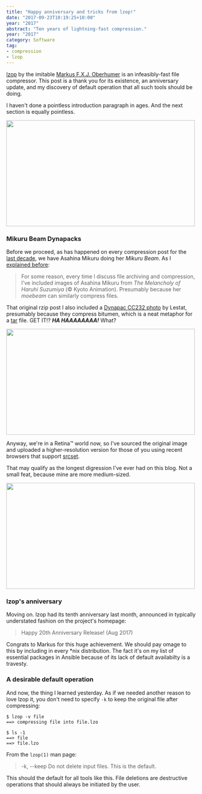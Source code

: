 ```yaml
---
title: "Happy anniversary and tricks from lzop!"
date: "2017-09-23T10:19:25+10:00"
year: "2017"
abstract: "Ten years of lightning-fast compression."
year: "2017"
category: Software
tag:
- compression
- lzop
---
```

[lzop] by the imitable [Markus F.X.J. Oberhumer] is an infeasibly-fast file compressor. This post is a thank you for its existence, an anniversary update, and my discovery of default operation that all such tools should be doing.

I haven't done a pointless introduction paragraph in ages. And the next section is equally pointless.

<p><img src="https://rubenerd.com/files/2013/anime.mikurubeam2013@1x.jpg" srcset="https://rubenerd.com/files/2013/anime.mikurubeam2013@1x.jpg 1x, https://rubenerd.com/files/2013/anime.mikurubeam2013.jpg 2x" alt="" style="width:500px; height:280px;" /></p>


### Mikuru Beam Dynapacks

Before we proceed, as has happened on every compression post for the [last decade], we have Asahina Mikuru doing her *Mikuru Beam*. As I [explained before]: 

> For some reason, every time I discuss file archiving and compression, I've included images of Asahina Mikuru from *The Melancholy of Haruhi Suzumiya* (© Kyoto Animation). Presumably because her *moebeam* can similarly compress files.

That original rzip post I also included a [Dynapac CC232 photo] by Lestat, presumably because they compress bitumen, which is a neat metaphor for a [tar] file. GET IT!? ***HA HAAAAAAAA!*** What?

<p><img src="https://rubenerd.com/files/2013/anime.mikuruworried2013@1x.jpg" srcset="https://rubenerd.com/files/2013/anime.mikuruworried2013@1x.jpg 1x, https://rubenerd.com/files/2013/anime.mikuruworried2013.jpg 2x" alt="" style="width:500px; height:280px;" /></p>

Anyway, we're in a Retina&trade; world now, so I've sourced the original image and uploaded a higher-resolution version for those of you using recent browsers that support [srcset].

That may qualify as the longest digression I've ever had on this blog. Not a small feat, because mine are more medium-sized.

<p><img src="https://rubenerd.com/files/2017/dynapac@1x.jpg" srcset="https://rubenerd.com/files/2017/dynapac@1x.jpg 1x, https://rubenerd.com/files/2017/dynapac@2x.jpg 2x" alt="" style="width:500px; height:280px;" /></p>


### lzop's anniversary

Moving on. lzop had its tenth anniversary last month, announced in typically understated fashion on the project's homepage:

> Happy 20th Anniversary Release! (Aug 2017)

Congrats to Markus for this huge achievement. We should pay omage to this by including in every *nix distribution. The fact it's on my list of essential packages in Ansible because of its lack of default availabilty is a travesty.


### A desirable default operation

And now, the thing I learned yesterday. As if we needed another reason to love lzop it, you don't need to specify `-k` to keep the original file after compressing:

    $ lzop -v file
    ==> compressing file into file.lzo
    
    $ ls -1
    ==> file
    ==> file.lzo

From the `lzop(1)` man page:

> -k, --keep
           Do not delete input files. This is the default.

This should the default for all tools like this. File deletions are destructive operations that should always be initiated by the user.


[lzop]: http://www.lzop.org
[last decade]: https://rubenerd.com/rzip-is-absolutely-incredible/
[explained before]: https://rubenerd.com/using-xz-with-newsyslog/
[Markus F.X.J. Oberhumer]: http://www.oberhumer.com/
[Dynapac CC232 photo]: https://commons.wikimedia.org/wiki/File:Dynapac_CC232.JPG
[srcset]: http://www.w3.org/TR/html-srcset/
[tar]: https://www.freebsd.org/cgi/man.cgi?query=tar&apropos=0&sektion=0&manpath=FreeBSD+11.1-RELEASE+and+Ports&arch=default&format=html

